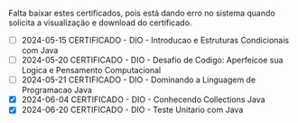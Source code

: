 Falta baixar estes certificados, pois está dando erro no sistema quando solicita a visualização e download do certificado.

- [ ] 2024-05-15 CERTIFICADO - DIO - Introducao e Estruturas Condicionais com Java
- [ ] 2024-05-20 CERTIFICADO - DIO - Desafio de Codigo: Aperfeicoe sua Logica e Pensamento Computacional
- [ ] 2024-05-21 CERTIFICADO - DIO - Dominando a Linguagem de Programacao Java
- [x] 2024-06-04 CERTIFICADO - DIO - Conhecendo Collections Java
- [x] 2024-06-20 CERTIFICADO - DIO - Teste Unitario com Java